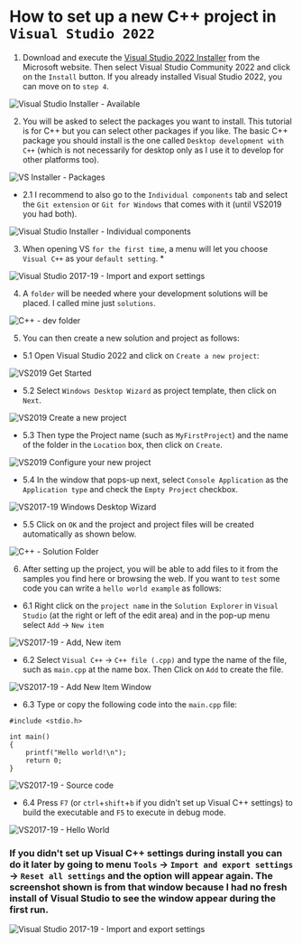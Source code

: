 # How to set up a new C++ project in `Visual Studio 2022`

1. Download and execute the [Visual Studio 2022 Installer](https://visualstudio.microsoft.com/vs/community/) from the Microsoft website. Then select Visual Studio Community 2022 and click on the `Install` button. If you already installed Visual Studio 2022, you can move on to `step 4`.

![Visual Studio Installer - Available](https://github.com/asm128/hdtree/assets/26621255/9ba87843-f8fa-4f70-ab8b-dbbc4c8e9efc)

2. You will be asked to select the packages you want to install. This tutorial is for C++ but you can select other packages if you like. The basic C++ package you should install is the one called `Desktop development with C++` (which is not necessarily for desktop only as I use it to develop for other platforms too).

![VS Installer - Packages](https://github.com/asm128/hdtree/assets/26621255/98171a10-7667-476e-a988-39f4cbcce5c1)

- 2.1 I recommend to also go to the `Individual components` tab and select the `Git extension` or `Git for Windows` that comes with it (until VS2019 you had both).

![Visual Studio Installer - Individual components](https://github.com/asm128/hdtree/assets/26621255/d7a5b714-09d7-48ef-b1a3-fdb32bcb7109)

3. When opening VS `for the first time`, a menu will let you choose `Visual C++` as your `default setting`. *

![Visual Studio 2017-19 - Import and export settings](https://github.com/asm128/hdtree/assets/26621255/29fb6ada-1730-4248-8d99-22f4c9b1b25c)

4. A `folder` will be needed where your development solutions will be placed. I called mine just `solutions`.

![C++ - dev folder](https://github.com/asm128/hdtree/assets/26621255/4be97e35-4cc5-4d69-9670-eb4467e4ada1)

5. You can then create a new solution and project as follows:

- 5.1 Open Visual Studio 2022 and click on `Create a new project`:

![VS2019 Get Started](https://github.com/asm128/hdtree/assets/26621255/96730941-675f-4f4f-a2d0-40a87e2ae122)

- 5.2 Select `Windows Desktop Wizard` as project template, then click on `Next`. 

![VS2019 Create a new project](https://github.com/asm128/hdtree/assets/26621255/28183e10-1912-4db6-9dc1-8e8187ecdc27)

- 5.3 Then type the Project name (such as `MyFirstProject`) and the name of the folder in the `Location` box, then click on `Create`. 

![VS2019 Configure your new project](https://github.com/asm128/hdtree/assets/26621255/308883bb-630a-4d71-ac47-db5fb94d53a9)

- 5.4 In the window that pops-up next, select `Console Application` as the `Application type` and check the `Empty Project` checkbox.

![VS2017-19 Windows Desktop Wizard](https://github.com/asm128/hdtree/assets/26621255/b4abad12-5380-4d5b-8eea-4bc2373b0422)

- 5.5 Click on `OK` and the project and project files will be created automatically as shown below.

![C++ - Solution Folder](https://github.com/asm128/hdtree/assets/26621255/109aae71-cc8c-4f1f-ad9b-c1cdc84b0bdc)

6. After setting up the project, you will be able to add files to it from the samples you find here or browsing the web. If you want to `test` some code you can write a `hello world example` as follows:

- 6.1 Right click on the `project name` in the `Solution Explorer` in `Visual Studio` (at the right or left of the edit area) and in the pop-up menu select `Add` -> `New item`

![VS2017-19 - Add, New item](https://github.com/asm128/hdtree/assets/26621255/cd232830-5638-4277-86c9-d57de8215c39)

- 6.2 Select `Visual C++` -> `C++ file (.cpp)` and type the name of the file, such as `main.cpp` at the name box. Then Click on `Add` to create the file.

![VS2017-19 - Add New Item Window](https://github.com/asm128/hdtree/assets/26621255/bbfba0fe-748e-4203-9d9e-fe336c5b6b2b)

- 6.3 Type or copy the following code into the `main.cpp` file:

```
#include <stdio.h>

int main()
{
    printf("Hello world!\n");
    return 0;
}
```

![VS2017-19 - Source code](https://github.com/asm128/hdtree/assets/26621255/056e2787-1569-4f70-b16c-e2bb80449902)

- 6.4 Press `F7` (or `ctrl`+`shift`+`b` if you didn't set up Visual C++ settings) to build the executable and `F5` to execute in debug mode. 

![VS2017-19 - Hello World](https://github.com/asm128/hdtree/assets/26621255/0e3d8b0b-7d55-451a-84a8-a520685f68a7)

### If you didn't set up Visual C++ settings during install you can do it later by going to menu `Tools` -> `Import and export settings` -> `Reset all settings` and the option will appear again. The screenshot shown is from that window because I had no fresh install of Visual Studio to see the window appear during the first run. 

![Visual Studio 2017-19 - Import and export settings](https://github.com/asm128/hdtree/assets/26621255/9edc33bc-d1a1-45f6-b9f7-1e2dc05e65e0)
